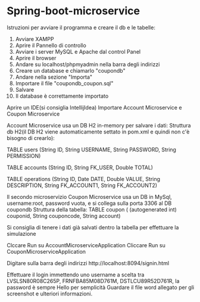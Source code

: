 # Spring-boot-microservice

Istruzioni per avviare il programma e creare il db e le tabelle:

1. Avviare XAMPP
2. Aprire il Pannello di controllo
3. Avviare i server MySQL e Apache dal control Panel
4. Aprire il browser
5. Andare su localhost/phpmyadmin nella barra degli indirizzi
6.  Creare un database e chiamarlo "coupondb" 
7. Andare nella sezione "Importa"
8. Importare il file "coupondb_coupon.sql"
9. Salvare
10. Il database è correttamente importato

Aprire un IDE(si consiglia IntellijIdea)
Importare Account Microservice e Coupon Microservice

Account Microservice usa un DB H2 in-memory per salvare i dati:
Struttura db H2(il DB H2 viene automaticamente settato in pom.xml e quindi non c'è bisogno di crearlo):

TABLE users      (String ID, String USERNAME, String PASSWORD, String PERMISSION) 

TABLE accounts   (String ID, String FK_USER, Double TOTAL) 

TABLE operations (String ID, Date DATE, Double VALUE, String DESCRIPTION, String FK_ACCOUNT1, String FK_ACCOUNT2)

Il secondo microservizio Coupon Microservice usa un DB in MySql, username:root, password vuota, e si collega sulla porta 3306 al DB coupondb
Struttura della tabella:
TABLE coupon      ( (autogenerated int) couponid, String couponcode, String account)

Si consiglia di tenere i dati già salvati dentro la tabella per effettuare la simulazione

Clccare Run su AccountMicroserviceApplication
Cliccare Run su CouponMicroserviceApplication

Digitare sulla barra degli indirizzi http://localhost:8094/signin.html

Effettuare il login immettendo uno username a scelta tra LVSLSN80R08C265P, FRNFBA85M08D761M, DSTLCU89R52D761R, la password è sempre Hello per semplicità
Guardare il file word allegato per gli screenshot e ulteriori informazioni.







